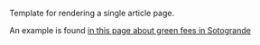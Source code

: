 Template for rendering a single article page.

An example is found [in this page about green fees in Sotogrande](https://www.guiasotogrande.com/green-fees-sotogrande/)
